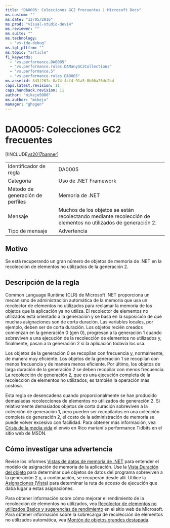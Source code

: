 ```yaml
---
title: "DA0005: Colecciones GC2 frecuentes | Microsoft Docs"
ms.custom: ""
ms.date: "12/05/2016"
ms.prod: "visual-studio-dev14"
ms.reviewer: ""
ms.suite: ""
ms.technology: 
  - "vs-ide-debug"
ms.tgt_pltfrm: ""
ms.topic: "article"
f1_keywords: 
  - "vs.performance.DA0005"
  - "vs.performance.rules.DAManyGC2Collections"
  - "vs.performance.5"
  - "vs.performance.rules.DA0005"
ms.assetid: 8d3f267c-8a74-4cf4-91a5-0b06a76dc2bd
caps.latest.revision: 11
caps.handback.revision: 11
author: "mikejo5000"
ms.author: "mikejo"
manager: "ghogen"
---
```

# DA0005: Colecciones GC2 frecuentes
[!INCLUDE[vs2017banner](../code-quality/includes/vs2017banner.md)]

|||  
|-|-|  
|Identificador de regla|DA0005|  
|Categoría|Uso de .NET Framework|  
|Método de generación de perfiles|Memoria de .NET|  
|Mensaje|Muchos de los objetos se están recolectando mediante recolección de elementos no utilizados de generación 2.|  
|Tipo de mensaje|Advertencia|  
  
## Motivo  
 Se está recuperando un gran número de objetos de memoria de .NET en la recolección de elementos no utilizados de la generación 2.  
  
## Descripción de la regla  
 Common Language Runtime \(CLR\) de Microsoft .NET proporciona un mecanismo de administración automática de la memoria que usa un recolector de elementos no utilizados para reclamar la memoria de los objetos que la aplicación ya no utiliza.  El recolector de elementos no utilizados está orientado a la generación y se basa en la suposición de que muchas asignaciones son de corta duración.  Las variables locales, por ejemplo, deben ser de corta duración.  Los objetos recién creados comienzan en la generación 0 \(gen 0\), progresan a la generación 1 cuando sobreviven a una ejecución de la recolección de elementos no utilizados y, finalmente, pasan a la generación 2 si la aplicación todavía los usa.  
  
 Los objetos de la generación 0 se recopilan con frecuencia y, normalmente, de manera muy eficiente.  Los objetos de la generación 1 se recopilan con menos frecuencia y de manera menos eficiente.  Por último, los objetos de larga duración de la generación 2 se deben recopilar con menos frecuencia.  La recolección de generación 2, que es una ejecución completa de la recolección de elementos no utilizados, es también la operación más costosa.  
  
 Esta regla se desencadena cuando proporcionalmente se han producido demasiadas recolecciones de elementos no utilizados de generación 2.  Si relativamente demasiados objetos de corta duración sobreviven a la colección de generación 1, pero pueden ser recopilados en una colección completa de generación 2, el costo de la administración de memoria se puede volver excesivo con facilidad.  Para obtener más información, vea [Crisis de la media vida](http://go.microsoft.com/fwlink/?LinkId=177835) el envío en Rico mariani's performance Tidbits en el sitio web de MSDN.  
  
## Cómo investigar una advertencia  
 Revise los informes [Vistas de datos de memoria de .NET](../profiling/dotnet-memory-data-views.md) para entender el modelo de asignación de memoria de la aplicación.  Use la [Vista Duración del objeto](../profiling/object-lifetime-view.md) para determinar qué objetos de datos del programa sobreviven a la generación 2 y, a continuación, se recuperan desde allí.  Utilice la [Asignaciones \(Vista\)](../profiling/dotnet-memory-allocations-view.md) para determinar la ruta de acceso de ejecución que daba lugar a estas asignaciones.  
  
 Para obtener información sobre cómo mejorar el rendimiento de la recolección de elementos no utilizados, vea [Recolector de elementos no utilizados Basics y sugerencias de rendimiento](http://go.microsoft.com/fwlink/?LinkId=148226) en el sitio web de Microsoft.  Para obtener información sobre la sobrecarga de recolección de elementos no utilizados automática, vea [Montón de objetos grandes destapada](http://go.microsoft.com/fwlink/?LinkId=177836).